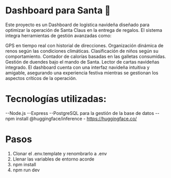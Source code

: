 # Dashboard para Santa 🎅

Este proyecto es un Dashboard de logística navideña diseñado para optimizar la operación de Santa Claus en la entrega de regalos. El sistema integra herramientas de gestión avanzadas como:

GPS en tiempo real con historial de direcciones.
Organización dinámica de renos según las condiciones climáticas.
Clasificación de niños según su comportamiento.
Contador de calorías basadas en las galletas consumidas.
Gestión de duendes bajo el mando de Santa.
Lector de cartas navideñas integrado.
El dashboard cuenta con una interfaz navideña intuitiva y amigable, asegurando una experiencia festiva mientras se gestionan los aspectos críticos de la operación.

# Tecnologías utilizadas:

--Node.js
--Express
--PostgreSQL para la gestión de la base de datos
--npm install @huggingface/inference - https://huggingface.co/

# Pasos

1. Clonar el .env.template y renombrarlo a .env
2. Llenar las variables de entorno acorde
3. npm install
4. npm run dev

